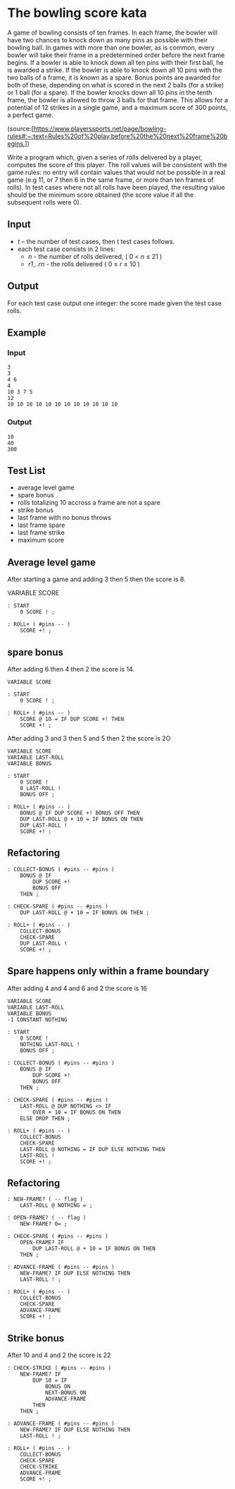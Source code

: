 # The bowling score kata

A game of bowling consists of ten frames. In each frame, the bowler will have two chances to knock down as many pins as possible with their bowling ball. In games with more than one bowler, as is common, every bowler will take their frame in a predetermined order before the next frame begins. If a bowler is able to knock down all ten pins with their first ball, he is awarded a strike. If the bowler is able to knock down all 10 pins with the two balls of a frame, it is known as a spare. Bonus points are awarded for both of these, depending on what is scored in the next 2 balls (for a strike) or 1 ball (for a spare). If the bowler knocks down all 10 pins in the tenth frame, the bowler is allowed to throw 3 balls for that frame. This allows for a potential of 12 strikes in a single game, and a maximum score of 300 points, a perfect game.

(source:[https://www.playerssports.net/page/bowling-rules#:~:text=Rules%20of%20play,before%20the%20next%20frame%20begins.])

Write a program which, given a series of rolls delivered by a player, computes the score of this player. The roll values will be consistent with the game rules: no entry will contain values that would not be possible in a real game (e.g 11, or 7 then 6 in the same frame, or more than ten frames of rolls). In test cases where not all rolls have been played, the resulting value should be the minimum score obtained (the score value if all the subsequent rolls were 0).

## Input

- *t* – the number of test cases, then t test cases follows.
- each test case consists in 2 lines:
    - *n* - the number of rolls delivered, ( 0 < *n* ≤ 21 )
    - *r1*,..*rn* - the rolls delivered    ( 0 ≤ *r* ≤ 10 ) 

## Output

For each test case output one integer: the score made given the test case rolls.

## Example
### Input

    3
    3
    4 6
    4
    10 3 7 5
    12
    10 10 10 10 10 10 10 10 10 10 10 10

### Output

    10
    40
    300

## Test List

- average level game
- spare bonus
- rolls totalizing 10 accross a frame are not a spare
- strike bonus
- last frame with no bonus throws
- last frame spare
- last frame strike
- maximum score

## Average level game

After starting a game and adding 3 then 5 then the score is 8.


VARIABLE SCORE

```forth
: START
    0 SCORE ! ;

: ROLL+ ( #pins -- )
    SCORE +! ;
```

## spare bonus

After adding 6 then 4 then 2 the score is 14.

```forth
VARIABLE SCORE

: START
    0 SCORE ! ;

: ROLL+ ( #pins -- )
    SCORE @ 10 = IF DUP SCORE +! THEN
    SCORE +! ;
```

After adding 3 and 3 then 5 and 5 then 2 the score is 2O
```forth
VARIABLE SCORE
VARIABLE LAST-ROLL
VARIABLE BONUS

: START
    0 SCORE ! 
    0 LAST-ROLL ! 
    BONUS OFF ;

: ROLL+ ( #pins -- )
    BONUS @ IF DUP SCORE +! BONUS OFF THEN
    DUP LAST-ROLL @ + 10 = IF BONUS ON THEN
    DUP LAST-ROLL !
    SCORE +! ;
```
## Refactoring
```forth
: COLLECT-BONUS ( #pins -- #pins )
    BONUS @ IF 
        DUP SCORE +!
        BONUS OFF
    THEN ;

: CHECK-SPARE ( #pins -- #pins )
    DUP LAST-ROLL @ + 10 = IF BONUS ON THEN ;

: ROLL+ ( #pins -- )
    COLLECT-BONUS
    CHECK-SPARE
    DUP LAST-ROLL !
    SCORE +! ;
```
## Spare happens only within a frame boundary

After adding 4 and 4 and 6 and 2 the score is 16
```forth
VARIABLE SCORE
VARIABLE LAST-ROLL
VARIABLE BONUS
-1 CONSTANT NOTHING

: START
    0 SCORE ! 
    NOTHING LAST-ROLL ! 
    BONUS OFF ;

: COLLECT-BONUS ( #pins -- #pins )
    BONUS @ IF 
        DUP SCORE +!
        BONUS OFF
    THEN ;

: CHECK-SPARE ( #pins -- #pins )
    LAST-ROLL @ DUP NOTHING <> IF
        OVER + 10 = IF BONUS ON THEN
    ELSE DROP THEN ;

: ROLL+ ( #pins -- )
    COLLECT-BONUS
    CHECK-SPARE
    LAST-ROLL @ NOTHING = IF DUP ELSE NOTHING THEN 
    LAST-ROLL ! 
    SCORE +! ;
```
## Refactoring
```forth
: NEW-FRAME? ( -- flag )
    LAST-ROLL @ NOTHING = ;

: OPEN-FRAME? ( -- flag )
    NEW-FRAME? 0= ;

: CHECK-SPARE ( #pins -- #pins )
    OPEN-FRAME? IF
        DUP LAST-ROLL @ + 10 = IF BONUS ON THEN
    THEN ;

: ADVANCE-FRAME ( #pins -- #pins )
    NEW-FRAME? IF DUP ELSE NOTHING THEN 
    LAST-ROLL ! ;

: ROLL+ ( #pins -- )
    COLLECT-BONUS
    CHECK-SPARE
    ADVANCE-FRAME
    SCORE +! ;
```
## Strike bonus

After 10 and 4 and 2 the score is 22
```forth
: CHECK-STRIKE ( #pins -- #pins )
    NEW-FRAME? IF
        DUP 10 = IF
            BONUS ON
            NEXT-BONUS ON
            ADVANCE-FRAME
        THEN
    THEN ;

: ADVANCE-FRAME ( #pins -- #pins )
    NEW-FRAME? IF DUP ELSE NOTHING THEN 
    LAST-ROLL ! ;

: ROLL+ ( #pins -- )
    COLLECT-BONUS
    CHECK-SPARE
    CHECK-STRIKE
    ADVANCE-FRAME
    SCORE +! ;
```

